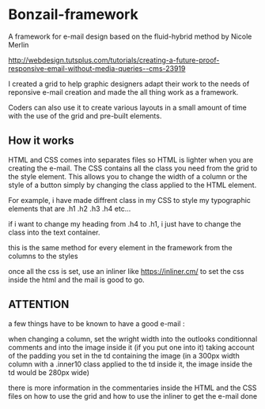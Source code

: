 # Bonzail-framework
A framework for e-mail design based on the fluid-hybrid method by Nicole Merlin

http://webdesign.tutsplus.com/tutorials/creating-a-future-proof-responsive-email-without-media-queries--cms-23919

I created a grid to help graphic designers adapt their work to the needs of reponsive e-mail creation and made the all thing work as a framework.

Coders can also use it to create various layouts in a small amount of time with the use of the grid and pre-built elements.

## How it works

HTML and CSS comes into separates files so HTML is lighter when you are creating the e-mail. The CSS contains all the class you need from the grid to the style element. This allows you to change the width of a column or the style of a button simply by changing the class applied to the HTML element.

For example, i have made diffrent class in my CSS to style my typographic elements that are .h1 .h2 .h3 .h4 etc...

if i want to change my heading from .h4 to .h1, i just have to change the class into the text container.
  
this is the same method for every element in the framework from the columns to the styles
  
once all the css is set, use an inliner like https://inliner.cm/ to set the css inside the html and the mail is good to go.
  
## ATTENTION
  
a few things have to be known to have a good e-mail :
  
when changing a column, set the wright width into the outlooks conditionnal comments and into the image inside it (if you put one into it) taking account of the padding you set in the td containing the image (in a 300px width column with a .inner10 class applied to the td inside it, the image inside the td would be 280px wide)

there is more information in the commentaries inside the HTML and the CSS files on how to use the grid and how to use the inliner to get the e-mail done
